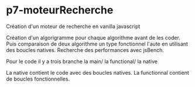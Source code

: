 # p7-moteurRecherche

Création d'un moteur de recherche en vanilla javascript

Création d'un algorigramme pour chaque algorithme avant de les coder.
Puis comparaison de deux algorithme un type fonctionnel l'aute en utilisant des boucles natives.
Recherche des performances avec jsBench.

Pour le code il y a trois branche la main/ la functional/ la native

La native contient le code avec des boucles natives.
La functionnal contient de boucles fonctionnelles.